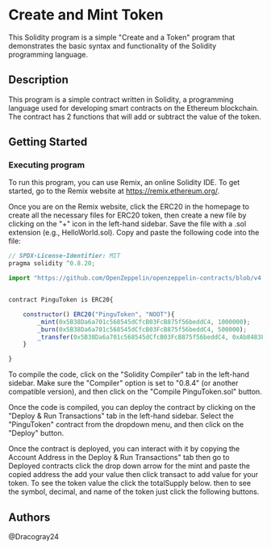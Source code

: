 # Create and Mint Token

This Solidity program is a simple "Create and a Token" program that demonstrates the basic syntax and functionality of the Solidity programming language.


## Description
This program is a simple contract written in Solidity, a programming language used for developing smart contracts on the Ethereum blockchain. The contract has 2 functions that will add or subtract the value of the token.

## Getting Started

### Executing program

To run this program, you can use Remix, an online Solidity IDE. To get started, go to the Remix website at https://remix.ethereum.org/.

Once you are on the Remix website, click the ERC20 in the homepage to create all the necessary files for ERC20 token, then create a new file by clicking on the "+" icon in the left-hand sidebar. Save the file with a .sol extension (e.g., HelloWorld.sol). Copy and paste the following code into the file:

```javascript
// SPDX-License-Identifier: MIT
pragma solidity ^0.8.20;

import "https://github.com/OpenZeppelin/openzeppelin-contracts/blob/v4.0.0/contracts/token/ERC20/ERC20.sol";


contract PinguToken is ERC20{

    constructor() ERC20("PinguToken", "NOOT"){
        _mint(0x5B38Da6a701c568545dCfcB03FcB875f56beddC4, 1000000);
        _burn(0x5B38Da6a701c568545dCfcB03FcB875f56beddC4, 500000);
        _transfer(0x5B38Da6a701c568545dCfcB03FcB875f56beddC4, 0xAb8483F64d9C6d1EcF9b849Ae677dD3315835cb2, 1000);
    }

}

```
To compile the code, click on the "Solidity Compiler" tab in the left-hand sidebar. Make sure the "Compiler" option is set to "0.8.4" (or another compatible version), and then click on the "Compile PinguToken.sol" button.

Once the code is compiled, you can deploy the contract by clicking on the "Deploy & Run Transactions" tab in the left-hand sidebar. Select the "PinguToken" contract from the dropdown menu, and then click on the "Deploy" button.

Once the contract is deployed, you can interact with it by copying the Account Address in the Deploy & Run Transactions" tab then go to Deployed contracts click the drop down arrow for the mint and paste the copied address the add your value then click transact to add value for your token. To see the token value the click the totalSupply below. then to see the symbol, decimal, and name of the token just click the following buttons.
## Authors
@Dracogray24

